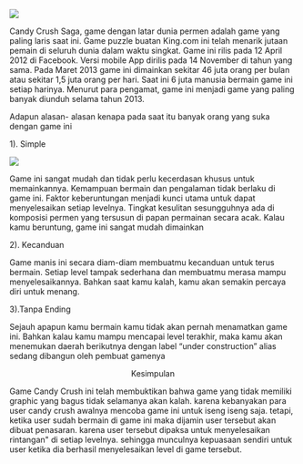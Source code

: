 <html>
<body>
<p><img src="https://user-images.githubusercontent.com/14831167/30286819-2533992c-974d-11e7-99a4-e65dda9fcaa4.jpg"></p>
<p>Candy Crush Saga, game dengan latar dunia permen adalah game yang paling laris saat ini. Game puzzle buatan King.com ini telah menarik jutaan pemain di seluruh dunia dalam waktu singkat. Game ini rilis pada 12 April 2012 di Facebook. Versi mobile App dirilis pada 14 November di tahun yang sama. Pada Maret 2013 game ini dimainkan sekitar 46 juta orang per bulan atau sekitar 1,5 juta orang per hari. Saat ini 6 juta manusia bermain game ini setiap harinya. Menurut para pengamat, game ini menjadi game yang paling banyak diunduh selama tahun 2013.</p>
<p> Adapun alasan- alasan kenapa pada saat itu banyak orang yang suka dengan game ini </p>
<p>1). Simple</p>
<p><img src="https://user-images.githubusercontent.com/14831167/30287441-49264896-974f-11e7-9093-c037b0eb94ca.jpg"></p>
<p>Game ini sangat mudah dan tidak perlu kecerdasan khusus untuk memainkannya. Kemampuan bermain dan pengalaman tidak berlaku di game ini. Faktor keberuntungan menjadi kunci utama untuk dapat menyelesaikan setiap levelnya. Tingkat kesulitan sesungguhnya ada di komposisi permen yang tersusun di papan permainan secara acak. Kalau kamu beruntung, game ini sangat mudah dimainkan</p>
<p>2). Kecanduan</p>
<p>Game manis ini secara diam-diam membuatmu kecanduan untuk terus bermain. Setiap level tampak sederhana dan membuatmu merasa mampu menyelesaikannya. Bahkan saat kamu kalah, kamu akan semakin percaya diri untuk menang.</p>
<p>3).Tanpa Ending</p>
<p>Sejauh apapun kamu bermain kamu tidak akan pernah menamatkan game ini. Bahkan kalau kamu mampu mencapai level terakhir, maka kamu akan menemukan daerah berikutnya dengan label “under construction” alias sedang dibangun oleh pembuat gamenya</p>
<p align="center">Kesimpulan</p>
<p>Game Candy Crush ini telah membuktikan bahwa game yang tidak memiliki graphic yang bagus tidak selamanya akan kalah. karena kebanyakan para user candy crush awalnya mencoba game ini untuk iseng iseng saja. tetapi, ketika user sudah bermain di game ini maka dijamin user tersebut akan dibuat penasaran. karena user tersebut dipaksa untuk menyelesaikan rintangan" di setiap levelnya. sehingga munculnya kepuasaan sendiri untuk user ketika dia berhasil menyelesaikan level di game tersebut.</p>
</body>
</html>
